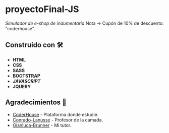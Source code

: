 # proyectoFinal-JS

_Simulador de e-shop de indumentaria_
Nota → Cupón de 10% de descuento: "coderhouse".

## Construido con 🛠️

* **HTML**
* **CSS**
* **SASS**
* **BOOTSTRAP**
* **_JAVASCRIPT_**
* **JQUERY**

## Agradecimientos 👏
* [CoderHouse](https://www.coderhouse.com/) - Plataforma donde estudié.
* [Conrado-Lanusse](https://www.linkedin.com/in/conradolanusse/) - Profesor de la camada.
* [Gianluca-Brunner](https://www.linkedin.com/in/gianluca-brunner/) - Mi tutor.
